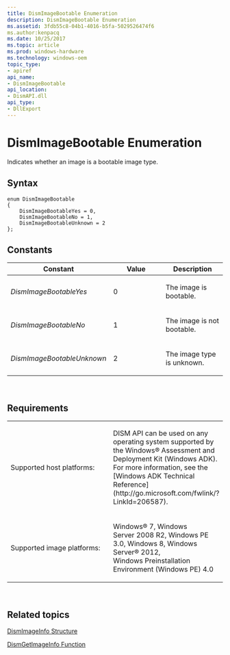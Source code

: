 ```yaml
---
title: DismImageBootable Enumeration
description: DismImageBootable Enumeration
ms.assetid: 3fdb55c8-04b1-4016-b5fa-5029526474f6
ms.author:kenpacq
ms.date: 10/25/2017
ms.topic: article
ms.prod: windows-hardware
ms.technology: windows-oem
topic_type: 
- apiref
api_name: 
- DismImageBootable
api_location: 
- DismAPI.dll
api_type: 
- DllExport
---
```


# DismImageBootable Enumeration


Indicates whether an image is a bootable image type.

## <span id="Syntax"></span><span id="syntax"></span><span id="SYNTAX"></span>Syntax


``` syntax
enum DismImageBootable
{
    DismImageBootableYes = 0,
    DismImageBootableNo = 1, 
    DismImageBootableUnknown = 2
};
```

## <span id="Constants"></span><span id="constants"></span><span id="CONSTANTS"></span>Constants


<table>
<colgroup>
<col width="33%" />
<col width="33%" />
<col width="33%" />
</colgroup>
<thead>
<tr class="header">
<th>Constant</th>
<th>Value</th>
<th>Description</th>
</tr>
</thead>
<tbody>
<tr class="odd">
<td><p><em>DismImageBootableYes</em></p></td>
<td><p>0</p></td>
<td><p>The image is bootable.</p></td>
</tr>
<tr class="even">
<td><p><em>DismImageBootableNo</em></p></td>
<td><p>1</p></td>
<td><p>The image is not bootable.</p></td>
</tr>
<tr class="odd">
<td><p><em>DismImageBootableUnknown</em></p></td>
<td><p>2</p></td>
<td><p>The image type is unknown.</p></td>
</tr>
</tbody>
</table>

 

## <span id="Requirements"></span><span id="requirements"></span><span id="REQUIREMENTS"></span>Requirements


<table>
<colgroup>
<col width="50%" />
<col width="50%" />
</colgroup>
<tbody>
<tr class="odd">
<td><p>Supported host platforms:</p></td>
<td><p>DISM API can be used on any operating system supported by the Windows® Assessment and Deployment Kit (Windows ADK). For more information, see the [Windows ADK Technical Reference](http://go.microsoft.com/fwlink/?LinkId=206587).</p></td>
</tr>
<tr class="even">
<td><p>Supported image platforms:</p></td>
<td><p>Windows® 7, Windows Server 2008 R2, Windows PE 3.0, Windows 8, Windows Server® 2012, Windows Preinstallation Environment (Windows PE) 4.0</p></td>
</tr>
</tbody>
</table>

 

## <span id="related_topics"></span>Related topics


[DismImageInfo Structure](dismimageinfo-structure.md)

[DismGetImageInfo Function](dismgetimageinfo-function.md)

 

 




